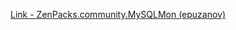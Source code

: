 [Link - ZenPacks.community.MySQLMon (epuzanov)](https://github.com/epuzanov/ZenPacks.community.MySQLMon)
